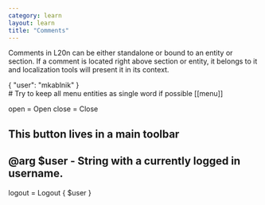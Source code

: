 ```yaml
---
category: learn
layout: learn
title: "Comments"
---
```


<section class="clearfix">
	<div class="left">
    <p>Comments in L20n can be either standalone or bound to an entity or
    section. If a comment is located right above section or entity, it belongs
    to it and localization tools will present it in its context.</p>
	</div>
  <div class="right">
    <div class="editor dataEditor height5"
      id="dataEditor1"
      data-source="sourceEditor1"
      data-output="output1"
      data-ctxdata="dataEditor1"
    >{
  "user": "mkablnik"
}
    </div>
		<div class="editor sourceEditor height15"
		  id="sourceEditor1"
		  data-source="sourceEditor1"
		  data-output="output1"
      data-ctxdata="dataEditor1"
		># Try to keep all menu entities as single word if possible
[[menu]]

open = Open
close = Close

# This button lives in a main toolbar
# @arg $user - String with a currently logged in username.
logout = Logout { $user }
		</div>
		<dl id="output1">
		</dl>
	</div>
</section>
